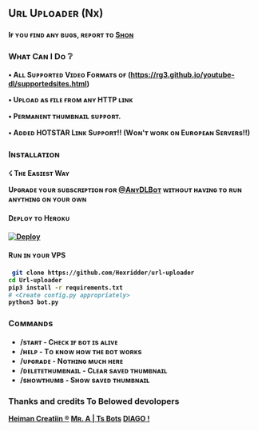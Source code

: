 ##  Uʀʟ Uᴘʟᴏᴀᴅᴇʀ (Nx)

#### Iғ ʏᴏᴜ ғɪɴᴅ ᴀɴʏ ʙᴜɢs, ʀᴇᴘᴏʀᴛ ᴛᴏ [Sʜᴏɴ](https://telegram.dog/Hexrider)

###  Wʜᴀᴛ Cᴀɴ I Dᴏ ❔

<b>• Aʟʟ Sᴜᴘᴘᴏʀᴛᴇᴅ Vɪᴅᴇᴏ Fᴏʀᴍᴀᴛs ᴏғ (https://rg3.github.io/youtube-dl/supportedsites.html)

• Uᴘʟᴏᴀᴅ ᴀs ғɪʟᴇ ғʀᴏᴍ ᴀɴʏ HTTP ʟɪɴᴋ

• Pᴇʀᴍᴀɴᴇɴᴛ ᴛʜᴜᴍʙɴᴀɪʟ sᴜᴘᴘᴏʀᴛ.

• Aᴅᴅᴇᴅ HOTSTAR Lɪɴᴋ Sᴜᴘᴘᴏʀᴛ!!  (Wᴏɴ'ᴛ ᴡᴏʀᴋ ᴏɴ Eᴜʀᴏᴘᴇᴀɴ Sᴇʀᴠᴇʀs!!)<b>


### Iɴsᴛᴀʟʟᴀᴛɪᴏɴ

☇ Tʜᴇ Eᴀsɪᴇsᴛ Wᴀʏ

**Uᴘɢʀᴀᴅᴇ** ʏᴏᴜʀ sᴜʙsᴄʀɪᴘᴛɪᴏɴ ғᴏʀ [@AɴʏDLBᴏᴛ](https://telegram.dog/AnyDLBot) ᴡɪᴛʜᴏᴜᴛ ʜᴀᴠɪɴɢ ᴛᴏ ʀᴜɴ ᴀɴʏᴛʜɪɴɢ ᴏɴ ʏᴏᴜʀ ᴏᴡɴ

#### Dᴇᴘʟᴏʏ ᴛᴏ Hᴇʀᴏᴋᴜ

[![Deploy](https://www.herokucdn.com/deploy/button.svg)](https://www.heroku.com/deploy?template=https://github.com/Prgofficial/URLuploader-With-Hotstar)

#### Rᴜɴ ɪɴ ʏᴏᴜʀ VPS
```sh
 git clone https://github.com/Hexridder/url-uploader
cd Url-uploader
pip3 install -r requirements.txt
# <Create config.py appropriately>
python3 bot.py
```
### Cᴏᴍᴍᴀɴᴅs

* /sᴛᴀʀᴛ             - Cʜᴇᴄᴋ ɪғ ʙᴏᴛ ɪs ᴀʟɪᴠᴇ
* /ʜᴇʟᴘ              - Tᴏ ᴋɴᴏᴡ ʜᴏᴡ ᴛʜᴇ ʙᴏᴛ ᴡᴏʀᴋs
* /ᴜᴘɢʀᴀᴅᴇ           - Nᴏᴛʜɪɴɢ ᴍᴜᴄʜ ʜᴇʀᴇ
* /ᴅᴇʟᴇᴛᴇᴛʜᴜᴍʙɴᴀɪʟ   - Cʟᴇᴀʀ sᴀᴠᴇᴅ ᴛʜᴜᴍʙɴᴀɪʟ
* /sʜᴏᴡᴛʜᴜᴍʙ         - Sʜᴏᴡ sᴀᴠᴇᴅ ᴛʜᴜᴍʙɴᴀɪʟ

### Thanks and credits To Belowed devolopers

[Heiman Creatiin ®️](https://t.me/HeimanCreatiin)
[Mʀ. A | Ts Bots](https://t.me/Trackstudio)
[DIAGO !](https://t.me/DIAGO_X)
